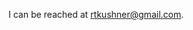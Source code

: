 
<!--
<p align="left"><img src="seminaire_grothendieck.jpg" width="400" title="IHES Seminaire Grothendieck"></p>  -->

I can be reached at [rtkushner@gmail.com](mailto:rtkushner@gmail.com).
